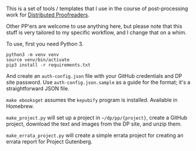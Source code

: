 
This is a set of tools / templates that I use in the course of post-processing
work for [Distributed Proofreaders](http://www.pgdp.net).

Other PP'ers are welcome to use anything here, but please note that this stuff
is very tailored to my specific workflow, and I change that on a whim.

To use, first you need Python 3.

```
python3 -m venv venv
source venv/bin/activate
pip3 install -r requirements.txt
```

And create an `auth-config.json` file with your GitHub credentials and DP site
password. Use `auth-config.json.sample` as a guide for the format; it's a
straightforward JSON file.

`make ebooksget` assumes the `kepubify` program is installed. Available in Homebrew.

`make_project.py` will set up a project in `~/dp/pp/{project}`, create a GitHub
project, download the text and images from the DP site, and unzip them.

`make_errata_project.py` will create a simple errata project for creating an
errata report for Project Gutenberg.
